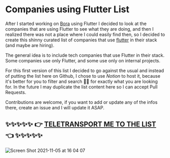 # Companies using Flutter List 


After I started working on [Bora](https://heybora.com) using Flutter I decided to look at the companies that are using Flutter to see what they are doing, and then I realized there was not a place where I could easily find then, so I decided to create this shinny curated list of companies that use [flutter](https://flutter.dev) in their stack (and maybe are hiring).


The general idea is to include tech companies that use Flutter in their stack. Some companies use only Flutter, and some use only on internal projects. 

For this first version of this list I decided to go against the usual and instead of putting the list here on Github, I chose to use *Notion* to host it, because it's better for you to filter and search 🕵️‍♀️ for exactly what you are looking for. In the future I may duplicate the list content here so I can accept Pull Requests.

Contributions are welcome, if you want to add or update any of the infos there, create an issue and I will update it ASAP.


## ✨✨✨✨✨ 👉 [TELETRANSPORT ME TO THE LIST](https://feitosa.notion.site/b2e53006b9ed4ce7a5554985f672763b?v=6679a312511744eaaedd65b0cb0db8fc) 👈 ✨✨✨✨✨
![Screen Shot 2021-11-05 at 16 04 07](https://user-images.githubusercontent.com/3979786/140543622-0857ae4b-2a82-4b76-a02e-cbf64e430d97.png)

